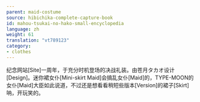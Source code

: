 ```yaml
---
parent: maid-costume
source: hibichika-complete-capture-book
id: mahou-tsukai-no-hako-small-encyclopedia
language: zh
weight: 61
translation: "vt789123"
category:
- clothes
---
```


纪念网站[Site]一周年，于充分时机登场的决战礼装。由苍月タカオ设计[Design]。迷你裙女仆[Mini-skirt Maid]会搞乱女仆[Maid]的，TYPE-MOON的女仆[Maid]大臣如此说道，不过还是想看看稍短些版本[Version]的裙子[Skirt]呐，开玩笑的。
